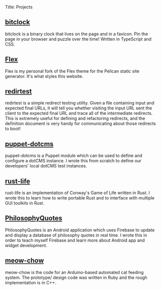 Title: Projects

## [bitclock](https://github.com/lucidmachine/bitclock)

bitclock is a binary clock that lives on the page and in a favicon. Pin the page in your browser and puzzle over the time! Written in TypeScript and CSS.

## [Flex](https://github.com/lucidmachine/Flex)

Flex is my personal fork of the Flex theme for the Pelican static site generator. It's what styles this website.

## [redirtest](https://gitlab.msu.edu/canr/redirtest)

redirtest is a simple redirect testing utility. Given a file containing input and expected final URLs, it will tell you whether visiting the input URL sent the client to the expected final URL and trace all of the intermediate redirects. This is extremely useful for defining and refactoring redirects, and the definition document is very handy for communicating about those redirects to boot!

## [puppet-dotcms](https://github.com/lucidmachine/puppet-dotcms)

puppet-dotcms is a Puppet module which can be used to define and configure a dotCMS instance. I wrote this from scratch to define our developers' local dotCMS test instances.

## [rust-life](https://github.com/lucidmachine/rust-life)

rust-life is an implementation of Conway's Game of Life written in Rust. I wrote this to learn how to write portable Rust and to interface with multiple GUI toolkits in Rust.

## [PhilosophyQuotes](https://github.com/lucidmachine/PhilosophyQuotes)

PhilosophyQuotes is an Android application which uses Firebase to update and display a database of philosophy quotes in real time. I wrote this in order to teach myself Firebase and learn more about Android app and widget development.

## [meow-chow](https://github.com/lucidmachine/meow-chow)

meow-chow is the code for an Arduino-based automated cat feeding system. The prototype/ design code was written in Ruby and the rough implementation is in C++.
